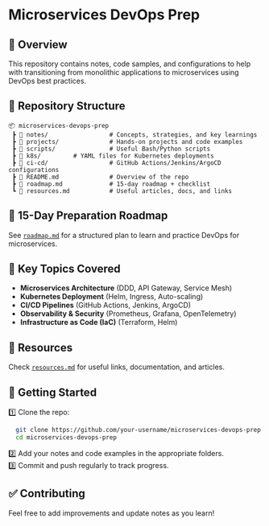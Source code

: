 # Microservices DevOps Prep

## 📌 Overview
This repository contains notes, code samples, and configurations to help with transitioning from monolithic applications to microservices using DevOps best practices.

## 📂 Repository Structure
```
📦 microservices-devops-prep  
 ┣ 📂 notes/                 # Concepts, strategies, and key learnings  
 ┣ 📂 projects/              # Hands-on projects and code examples  
 ┣ 📂 scripts/               # Useful Bash/Python scripts  
 ┣ 📂 k8s/         # YAML files for Kubernetes deployments  
 ┣ 📂 ci-cd/                 # GitHub Actions/Jenkins/ArgoCD configurations  
 ┣ 📜 README.md              # Overview of the repo  
 ┣ 📜 roadmap.md             # 15-day roadmap + checklist  
 ┗ 📜 resources.md           # Useful articles, docs, and links  
```

## 🚀 15-Day Preparation Roadmap
See [`roadmap.md`](roadmap.md) for a structured plan to learn and practice DevOps for microservices.

## 🔹 Key Topics Covered
- **Microservices Architecture** (DDD, API Gateway, Service Mesh)  
- **Kubernetes Deployment** (Helm, Ingress, Auto-scaling)  
- **CI/CD Pipelines** (GitHub Actions, Jenkins, ArgoCD)  
- **Observability & Security** (Prometheus, Grafana, OpenTelemetry)  
- **Infrastructure as Code (IaC)** (Terraform, Helm)  

## 📜 Resources
Check [`resources.md`](resources.md) for useful links, documentation, and articles.

## 📌 Getting Started
1️⃣ Clone the repo:  
```bash
  git clone https://github.com/your-username/microservices-devops-prep.git
  cd microservices-devops-prep
```
2️⃣ Add your notes and code examples in the appropriate folders.  
3️⃣ Commit and push regularly to track progress.  

## ✅ Contributing
Feel free to add improvements and update notes as you learn!
